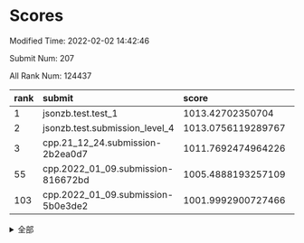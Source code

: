 # Scores

Modified Time: 2022-02-02 14:42:46

Submit Num: 207

All Rank Num: 124437

| rank |               submit               |       score        |       sigma        | pk_num |
| :--- | :--------------------------------- | :----------------- | :----------------- | :----- |
| 1    | jsonzb.test.test_1                 | 1013.42702350704   | 0.8531922814716838 | 2404   |
| 2    | jsonzb.test.submission_level_4     | 1013.0756119289767 | 0.8296825759002653 | 2403   |
| 3    | cpp.21_12_24.submission-2b2ea0d7   | 1011.7692474964226 | 0.7783130814124658 | 2410   |
| 55   | cpp.2022_01_09.submission-816672bd | 1005.4888193257109 | 0.7167076464418269 | 2407   |
| 103  | cpp.2022_01_09.submission-5b0e3de2 | 1001.9992900727466 | 0.7111978104937463 | 2402   |


<details>
<summary>全部</summary>

| rank |                 submit                 |       score        |       sigma        | pk_num |
| :--- | :------------------------------------- | :----------------- | :----------------- | :----- |
| 1    | jsonzb.test.test_1                     | 1013.42702350704   | 0.8531922814716838 | 2404   |
| 2    | jsonzb.test.submission_level_4         | 1013.0756119289767 | 0.8296825759002653 | 2403   |
| 3    | cpp.21_12_24.submission-2b2ea0d7       | 1011.7692474964226 | 0.7783130814124658 | 2410   |
| 4    | gobigger.level_3.submission_level_3_27 | 1011.6715333514329 | 0.7635632813947225 | 2411   |
| 5    | gobigger.level_3.submission_level_3_40 | 1011.2546015163737 | 0.7633468520711956 | 2403   |
| 6    | gobigger.level_3.submission_level_3_32 | 1011.2121372693001 | 0.7533852340805661 | 2402   |
| 7    | gobigger.level_3.submission_level_3_16 | 1011.1541901151103 | 0.7615042238781362 | 2403   |
| 8    | gobigger.level_3.submission_level_3_22 | 1011.0878580228198 | 0.767027702714258  | 2404   |
| 9    | gobigger.level_3.submission_level_3_24 | 1010.8974668150628 | 0.7659461701670142 | 2412   |
| 10   | gobigger.level_3.submission_level_3_5  | 1010.8942706813432 | 0.7676109306439347 | 2402   |
| 11   | gobigger.level_3.submission_level_3_17 | 1010.6540056024238 | 0.7419022516837596 | 2407   |
| 12   | gobigger.level_3.submission_level_3_35 | 1010.6271196073327 | 0.7698696693216099 | 2408   |
| 13   | gobigger.level_3.submission_level_3_23 | 1010.5971051063834 | 0.7566715203596387 | 2405   |
| 14   | gobigger.level_3.submission_level_3_28 | 1010.5336994055382 | 0.7657477540053235 | 2404   |
| 15   | gobigger.level_3.submission_level_3_2  | 1010.5035051718925 | 0.7625854629534273 | 2400   |
| 16   | gobigger.level_3.submission_level_3_26 | 1010.4183748207016 | 0.7583793938580097 | 2403   |
| 17   | gobigger.level_3.submission_level_3_8  | 1010.3919539248335 | 0.7688245550337005 | 2408   |
| 18   | gobigger.level_3.submission_level_3_19 | 1010.3802673195851 | 0.7612682923067481 | 2402   |
| 19   | gobigger.level_3.submission_level_3_0  | 1010.3520803989833 | 0.7537895967882567 | 2410   |
| 20   | gobigger.level_3.submission_level_3_34 | 1010.2689732697643 | 0.7871975004530335 | 2404   |
| 21   | gobigger.level_3.submission_level_3_7  | 1010.2510375284261 | 0.7620245036389153 | 2402   |
| 22   | gobigger.level_3.submission_level_3_13 | 1010.1740892959059 | 0.7489434618989491 | 2402   |
| 23   | gobigger.level_3.submission_level_3_29 | 1010.0911189445574 | 0.7662598613940939 | 2407   |
| 24   | gobigger.level_3.submission_level_3_9  | 1010.048358595036  | 0.7627465399442178 | 2409   |
| 25   | gobigger.level_3.submission_level_3_31 | 1010.0227277600954 | 0.761117203539254  | 2406   |
| 26   | gobigger.level_3.submission_level_3_33 | 1010.022311765333  | 0.7583304847401998 | 2409   |
| 27   | gobigger.level_3.submission_level_3_11 | 1009.9748667767432 | 0.7431153205608719 | 2406   |
| 28   | gobigger.level_3.submission_level_3_44 | 1009.9359942683159 | 0.7456979358378352 | 2407   |
| 29   | gobigger.level_3.submission_level_3_49 | 1009.92696633207   | 0.7773109453890642 | 2405   |
| 30   | gobigger.level_3.submission_level_3_30 | 1009.8619814942188 | 0.7429575350090071 | 2407   |
| 31   | gobigger.level_3.submission_level_3_10 | 1009.8342944486086 | 0.740200865215937  | 2409   |
| 32   | gobigger.level_3.submission_level_3_39 | 1009.8175026022798 | 0.7213974689506554 | 2402   |
| 33   | gobigger.level_3.submission_level_3_3  | 1009.7815768736622 | 0.7399694019951188 | 2404   |
| 34   | gobigger.level_3.submission_level_3_43 | 1009.6629224111805 | 0.7780835565293447 | 2405   |
| 35   | gobigger.level_3.submission_level_3_36 | 1009.648572128259  | 0.7574690426482311 | 2400   |
| 36   | gobigger.level_3.submission_level_3_20 | 1009.5294291643748 | 0.730181272840743  | 2403   |
| 37   | gobigger.level_3.submission_level_3_14 | 1009.522647606102  | 0.7549710454742377 | 2408   |
| 38   | gobigger.level_3.submission_level_3_1  | 1009.4863792405527 | 0.7453763213887564 | 2406   |
| 39   | gobigger.level_3.submission_level_3_46 | 1009.4724367276752 | 0.7675528248590469 | 2411   |
| 40   | gobigger.level_3.submission_level_3_15 | 1009.4082780632962 | 0.7522866352146563 | 2403   |
| 41   | gobigger.level_3.submission_level_3_37 | 1009.4025536773406 | 0.7580075862236104 | 2403   |
| 42   | gobigger.level_3.submission_level_3_25 | 1009.3961227759793 | 0.7636241015296695 | 2409   |
| 43   | gobigger.level_3.submission_level_3_47 | 1009.3240583754156 | 0.7406721476696708 | 2408   |
| 44   | gobigger.level_3.submission_level_3_41 | 1009.2905599097877 | 0.7566831733409843 | 2405   |
| 45   | gobigger.level_3.submission_level_3_18 | 1009.1828953855371 | 0.7615053449712463 | 2401   |
| 46   | gobigger.level_3.submission_level_3_4  | 1009.1563969126739 | 0.7433696477161791 | 2402   |
| 47   | gobigger.level_3.submission_level_3_6  | 1009.0606021953255 | 0.7641382979652119 | 2407   |
| 48   | gobigger.level_3.submission_level_3_48 | 1009.0542691859473 | 0.7407623351386233 | 2410   |
| 49   | gobigger.level_3.submission_level_3_38 | 1008.7713305765848 | 0.7454733057388004 | 2404   |
| 50   | gobigger.level_3.submission_level_3_45 | 1008.7466096937635 | 0.7479681932502873 | 2408   |
| 51   | gobigger.level_3.submission_level_3_42 | 1008.7159264038588 | 0.7515632780015035 | 2406   |
| 52   | gobigger.level_3.submission_level_3_21 | 1008.214407399096  | 0.7347511477730816 | 2403   |
| 53   | gobigger.level_3.submission_level_3_12 | 1007.6303234765102 | 0.737164726952521  | 2396   |
| 54   | gobigger.level_1.submission_level_1_36 | 1006.5067260098327 | 0.7218591513396355 | 2404   |
| 55   | cpp.2022_01_09.submission-816672bd     | 1005.4888193257109 | 0.7167076464418269 | 2407   |
| 56   | gobigger.level_1.submission_level_1_10 | 1004.9521055928299 | 0.7228427953448591 | 2399   |
| 57   | gobigger.level_1.submission_level_1_23 | 1004.543608445749  | 0.7138616556958889 | 2401   |
| 58   | gobigger.level_1.submission_level_1_27 | 1004.5118139978954 | 0.7187375987272181 | 2403   |
| 59   | gobigger.level_1.submission_level_1_44 | 1004.3181778604815 | 0.726015300322877  | 2404   |
| 60   | gobigger.level_1.submission_level_1_16 | 1004.3049964207099 | 0.7232995018483622 | 2400   |
| 61   | gobigger.level_1.submission_level_1_38 | 1004.2951322488644 | 0.7125166495389785 | 2402   |
| 62   | gobigger.level_1.submission_level_1_31 | 1004.220360763108  | 0.7153999496099466 | 2405   |
| 63   | gobigger.level_1.submission_level_1_18 | 1004.2023621153637 | 0.7165301466874141 | 2407   |
| 64   | gobigger.level_1.submission_level_1_19 | 1004.1981693525108 | 0.7288829663759578 | 2405   |
| 65   | gobigger.level_1.submission_level_1_28 | 1004.1656821788337 | 0.7158346282511197 | 2401   |
| 66   | gobigger.level_1.submission_level_1_37 | 1004.1219681827752 | 0.7336446942377443 | 2406   |
| 67   | gobigger.level_1.submission_level_1_12 | 1003.9813751638329 | 0.7233528154869914 | 2406   |
| 68   | gobigger.level_1.submission_level_1_25 | 1003.9582846562882 | 0.7258960966054772 | 2406   |
| 69   | gobigger.level_1.submission_level_1_43 | 1003.9079729384946 | 0.7087278212102464 | 2401   |
| 70   | gobigger.level_1.submission_level_1_20 | 1003.887460754937  | 0.7136299108956506 | 2408   |
| 71   | gobigger.level_1.submission_level_1_22 | 1003.8511320396963 | 0.7239063703381153 | 2407   |
| 72   | gobigger.level_1.submission_level_1_0  | 1003.8113291010366 | 0.7191835387586719 | 2405   |
| 73   | gobigger.level_1.submission_level_1_13 | 1003.7753818587304 | 0.7317673122401922 | 2403   |
| 74   | gobigger.level_1.submission_level_1_26 | 1003.7577198729638 | 0.7244568201086171 | 2402   |
| 75   | gobigger.level_1.submission_level_1_40 | 1003.7238204543411 | 0.7298635650569085 | 2407   |
| 76   | gobigger.level_1.submission_level_1_46 | 1003.5709384559422 | 0.7155888588839264 | 2406   |
| 77   | gobigger.level_1.submission_level_1_17 | 1003.5160257774891 | 0.7163638872558505 | 2405   |
| 78   | gobigger.level_1.submission_level_1_42 | 1003.4763427092583 | 0.7140302317889304 | 2410   |
| 79   | gobigger.level_1.submission_level_1_49 | 1003.4556815837421 | 0.7319369213264716 | 2402   |
| 80   | gobigger.level_1.submission_level_1_30 | 1003.3909762599727 | 0.7064268383911981 | 2398   |
| 81   | gobigger.level_1.submission_level_1_39 | 1003.3897169366234 | 0.7234834573346781 | 2405   |
| 82   | gobigger.level_1.submission_level_1_48 | 1003.3727367256487 | 0.7202198096414095 | 2405   |
| 83   | gobigger.level_1.submission_level_1_5  | 1003.3560051155451 | 0.7066772441060369 | 2404   |
| 84   | gobigger.level_1.submission_level_1_14 | 1003.3384928272077 | 0.7234491313591022 | 2406   |
| 85   | gobigger.level_1.submission_level_1_21 | 1003.3209885552349 | 0.7165862001798665 | 2403   |
| 86   | gobigger.level_1.submission_level_1_15 | 1003.2978807512885 | 0.7156873474839593 | 2406   |
| 87   | gobigger.level_1.submission_level_1_41 | 1003.1220401000869 | 0.72039606980932   | 2399   |
| 88   | gobigger.level_1.submission_level_1_24 | 1003.1003339248389 | 0.7183331463856644 | 2403   |
| 89   | gobigger.level_1.submission_level_1_4  | 1003.0689041607762 | 0.7340474359455909 | 2405   |
| 90   | gobigger.level_1.submission_level_1_2  | 1002.9202334281764 | 0.7241491606458463 | 2407   |
| 91   | gobigger.level_1.submission_level_1_1  | 1002.761917934639  | 0.7091522550762009 | 2407   |
| 92   | gobigger.level_1.submission_level_1_32 | 1002.7127288769243 | 0.7247467619424305 | 2403   |
| 93   | gobigger.level_1.submission_level_1_34 | 1002.6750028812612 | 0.714734076983925  | 2401   |
| 94   | gobigger.level_1.submission_level_1_35 | 1002.6713989020149 | 0.7142282659390654 | 2406   |
| 95   | gobigger.level_1.submission_level_1_8  | 1002.5099442381247 | 0.7081561169667536 | 2404   |
| 96   | gobigger.level_1.submission_level_1_3  | 1002.5077646192075 | 0.7090934410361682 | 2407   |
| 97   | gobigger.level_1.submission_level_1_7  | 1002.4972190970851 | 0.7108352296574237 | 2407   |
| 98   | gobigger.level_1.submission_level_1_11 | 1002.2977677574096 | 0.7096794348765179 | 2401   |
| 99   | gobigger.level_1.submission_level_1_9  | 1002.241050198317  | 0.7214488760988054 | 2405   |
| 100  | gobigger.level_1.submission_level_1_29 | 1002.2047417444661 | 0.7128727502691173 | 2404   |
| 101  | gobigger.level_1.submission_level_1_47 | 1002.1196744448849 | 0.7232565910981129 | 2406   |
| 102  | gobigger.level_1.submission_level_1_6  | 1002.1071799686537 | 0.7139879474766485 | 2406   |
| 103  | cpp.2022_01_09.submission-5b0e3de2     | 1001.9992900727466 | 0.7111978104937463 | 2402   |
| 104  | gobigger.level_1.submission_level_1_45 | 1001.9264991036666 | 0.7047883765484453 | 2405   |
| 105  | gobigger.level_1.submission_level_1_33 | 1001.8696308446309 | 0.7236847672545297 | 2408   |
| 106  | gobigger.random.submission_random_9    | 997.3164785507711  | 0.6949516457468592 | 2404   |
| 107  | gobigger.random.submission_random_24   | 997.1486246431706  | 0.7082307135200561 | 2400   |
| 108  | gobigger.random.submission_random_32   | 996.8979068007728  | 0.71237463976555   | 2403   |
| 109  | gobigger.random.submission_random_22   | 996.8056860080078  | 0.7022447715933676 | 2403   |
| 110  | gobigger.random.submission_random_46   | 996.5811447143163  | 0.7187421162184913 | 2409   |
| 111  | gobigger.random.submission_random_5    | 996.5811188396259  | 0.7154073298461222 | 2407   |
| 112  | gobigger.random.submission_random_23   | 996.4980842461877  | 0.7197490913132187 | 2404   |
| 113  | gobigger.random.submission_random_1    | 996.4728699587372  | 0.7097000917698867 | 2403   |
| 114  | gobigger.random.submission_random_45   | 996.3337232343383  | 0.7085528785365305 | 2407   |
| 115  | gobigger.random.submission_random_44   | 996.2833975631709  | 0.7082769714489467 | 2400   |
| 116  | gobigger.random.submission_random_12   | 996.2454357095663  | 0.7204128857469758 | 2403   |
| 117  | gobigger.random.submission_random_6    | 996.1810880091253  | 0.7129360094432456 | 2404   |
| 118  | gobigger.random.submission_random_47   | 996.1701861206417  | 0.699508400341254  | 2405   |
| 119  | gobigger.random.submission_random_2    | 996.158584971617   | 0.7158178417034509 | 2405   |
| 120  | gobigger.random.submission_random_8    | 996.1562866577517  | 0.7146407899412085 | 2399   |
| 121  | gobigger.random.submission_random_48   | 996.1552103430092  | 0.7025649172054624 | 2404   |
| 122  | gobigger.random.submission_random_19   | 996.1354685856968  | 0.7091353053036442 | 2404   |
| 123  | gobigger.random.submission_random_30   | 996.0530665248298  | 0.717281752216904  | 2408   |
| 124  | gobigger.random.submission_random_26   | 996.0121435562507  | 0.7131333239885812 | 2403   |
| 125  | gobigger.random.submission_random_27   | 996.0023937739636  | 0.7047457879954409 | 2408   |
| 126  | gobigger.random.submission_random_36   | 995.9644701458789  | 0.7115654038311677 | 2402   |
| 127  | gobigger.random.submission_random_11   | 995.9025421997416  | 0.7002037806392192 | 2407   |
| 128  | gobigger.random.submission_random_31   | 995.8695247619743  | 0.7209455290025234 | 2405   |
| 129  | gobigger.random.submission_random_34   | 995.8663151516347  | 0.7166477945752128 | 2408   |
| 130  | gobigger.random.submission_random_4    | 995.8621750106284  | 0.7370757445294635 | 2400   |
| 131  | gobigger.random.submission_random_15   | 995.8236150281198  | 0.7197968505032679 | 2405   |
| 132  | gobigger.random.submission_random_40   | 995.8175704521901  | 0.7143449706611141 | 2406   |
| 133  | gobigger.random.submission_random_29   | 995.7916313448663  | 0.7158482071063574 | 2405   |
| 134  | gobigger.random.submission_random_13   | 995.66490325357    | 0.707574863077891  | 2406   |
| 135  | gobigger.random.submission_random_39   | 995.6600638181342  | 0.7055518882166707 | 2407   |
| 136  | gobigger.random.submission_random_21   | 995.6571725805709  | 0.7146882365138325 | 2406   |
| 137  | gobigger.random.submission_random_28   | 995.6541386375054  | 0.700450889540775  | 2405   |
| 138  | gobigger.random.submission_random_35   | 995.6192596483528  | 0.714398607309804  | 2401   |
| 139  | gobigger.random.submission_random_49   | 995.5284139682838  | 0.7074487141129513 | 2405   |
| 140  | gobigger.random.submission_random_42   | 995.4673200742923  | 0.7345437726923053 | 2409   |
| 141  | gobigger.random.submission_random_41   | 995.4122616049501  | 0.7005223855143604 | 2406   |
| 142  | gobigger.random.submission_random_0    | 995.238443314068   | 0.7188241782224432 | 2402   |
| 143  | gobigger.random.submission_random_25   | 995.2067100899945  | 0.7103208775218081 | 2404   |
| 144  | gobigger.random.submission_random_16   | 995.1720204389154  | 0.7218249085597287 | 2404   |
| 145  | gobigger.random.submission_random_3    | 995.1364872920115  | 0.7276646751771602 | 2407   |
| 146  | gobigger.random.submission_random_14   | 995.019384455549   | 0.7073459927487579 | 2406   |
| 147  | gobigger.random.submission_random_17   | 994.9935632924734  | 0.7199994495792735 | 2404   |
| 148  | gobigger.random.submission_random_37   | 994.9745185768079  | 0.7085059450086947 | 2413   |
| 149  | gobigger.random.submission_random_10   | 994.8914939103649  | 0.7095291814069034 | 2400   |
| 150  | gobigger.random.submission_random_20   | 994.8672201625964  | 0.7208883374998295 | 2406   |
| 151  | gobigger.random.submission_random_18   | 994.7250164321916  | 0.7105528187804002 | 2399   |
| 152  | gobigger.random.submission_random_33   | 994.5869763814667  | 0.7164036490782489 | 2408   |
| 153  | gobigger.random.submission_random_43   | 994.4463975107536  | 0.7156415108617005 | 2400   |
| 154  | gobigger.random.submission_random_7    | 994.0975190409803  | 0.7230003152860142 | 2403   |
| 155  | gobigger.random.submission_random_38   | 993.9006095238105  | 0.7167118314325979 | 2406   |
| 156  | gobigger.level_2.submission_level_2_20 | 993.7084508998968  | 0.7285371904088819 | 2406   |
| 157  | gobigger.level_2.submission_level_2_16 | 993.4013627794304  | 0.729975496172944  | 2401   |
| 158  | gobigger.level_2.submission_level_2_6  | 993.2672781653504  | 0.7293687805732169 | 2403   |
| 159  | gobigger.level_2.submission_level_2_1  | 993.2458171718599  | 0.7246609216423952 | 2403   |
| 160  | gobigger.level_2.submission_level_2_40 | 993.2359102472551  | 0.7222562191926567 | 2404   |
| 161  | gobigger.level_2.submission_level_2_0  | 993.186795255474   | 0.7480347710767807 | 2403   |
| 162  | gobigger.level_2.submission_level_2_21 | 993.1317205139542  | 0.7238706895455329 | 2404   |
| 163  | gobigger.level_2.submission_level_2_2  | 993.0991929144847  | 0.7388292662195693 | 2408   |
| 164  | gobigger.level_2.submission_level_2_24 | 993.0296530758502  | 0.7335072131288006 | 2403   |
| 165  | gobigger.level_2.submission_level_2_36 | 992.8477159558643  | 0.723289433096773  | 2404   |
| 166  | gobigger.level_2.submission_level_2_15 | 992.6789805048404  | 0.7371587518020937 | 2401   |
| 167  | gobigger.level_2.submission_level_2_39 | 992.6783676872428  | 0.7398283053509054 | 2403   |
| 168  | gobigger.level_2.submission_level_2_41 | 992.6762044814941  | 0.735654002467325  | 2402   |
| 169  | gobigger.level_2.submission_level_2_48 | 992.5799583732586  | 0.7333532382008612 | 2404   |
| 170  | gobigger.level_2.submission_level_2_27 | 992.5642676413215  | 0.7423650049308123 | 2409   |
| 171  | gobigger.level_2.submission_level_2_43 | 992.563981627746   | 0.7497085311062078 | 2407   |
| 172  | gobigger.level_2.submission_level_2_23 | 992.5422507040571  | 0.7457599488427799 | 2405   |
| 173  | gobigger.level_2.submission_level_2_11 | 992.5292044074671  | 0.7404497567392107 | 2406   |
| 174  | gobigger.level_2.submission_level_2_38 | 992.4606343724433  | 0.7491817434761423 | 2409   |
| 175  | gobigger.level_2.submission_level_2_46 | 992.2900183587816  | 0.7288301938738565 | 2406   |
| 176  | gobigger.level_2.submission_level_2_30 | 992.195542004821   | 0.7378883492635891 | 2405   |
| 177  | gobigger.level_2.submission_level_2_31 | 992.1908495339629  | 0.736505208993841  | 2406   |
| 178  | gobigger.level_2.submission_level_2_34 | 992.1302107609381  | 0.745479584371361  | 2408   |
| 179  | gobigger.level_2.submission_level_2_28 | 992.0897428760361  | 0.7516974643052847 | 2404   |
| 180  | gobigger.level_2.submission_level_2_7  | 992.0541625774723  | 0.7553589806813142 | 2406   |
| 181  | gobigger.level_2.submission_level_2_10 | 992.0397764298134  | 0.7640922518752064 | 2400   |
| 182  | gobigger.level_2.submission_level_2_13 | 991.9835310544019  | 0.7521470356434151 | 2405   |
| 183  | gobigger.level_2.submission_level_2_29 | 991.972622163566   | 0.75882529678668   | 2402   |
| 184  | gobigger.level_2.submission_level_2_35 | 991.9725077131038  | 0.7273673991765223 | 2406   |
| 185  | gobigger.level_2.submission_level_2_4  | 991.9170971675392  | 0.7568215119619607 | 2408   |
| 186  | gobigger.level_2.submission_level_2_12 | 991.8908723443953  | 0.7499600267374861 | 2403   |
| 187  | gobigger.level_2.submission_level_2_3  | 991.7841900405389  | 0.7356302185040108 | 2405   |
| 188  | gobigger.level_2.submission_level_2_5  | 991.7177893081921  | 0.7515465008435929 | 2403   |
| 189  | gobigger.level_2.submission_level_2_19 | 991.6916829186989  | 0.7282293964968041 | 2404   |
| 190  | gobigger.level_2.submission_level_2_26 | 991.681257154171   | 0.7443582672917883 | 2407   |
| 191  | gobigger.level_2.submission_level_2_14 | 991.6410007443642  | 0.7448607478601074 | 2398   |
| 192  | gobigger.level_2.submission_level_2_17 | 991.5571191439902  | 0.7371260874642872 | 2404   |
| 193  | gobigger.level_2.submission_level_2_33 | 991.5486390005912  | 0.7375154171253062 | 2401   |
| 194  | gobigger.level_2.submission_level_2_8  | 991.5468455605111  | 0.7537893320227114 | 2404   |
| 195  | gobigger.level_2.submission_level_2_45 | 991.5198277678618  | 0.7398301708098691 | 2405   |
| 196  | gobigger.level_2.submission_level_2_49 | 991.5004953732121  | 0.7590883390794833 | 2405   |
| 197  | gobigger.level_2.submission_level_2_44 | 991.3584294533985  | 0.747396698205417  | 2400   |
| 198  | gobigger.level_2.submission_level_2_9  | 991.1107557879708  | 0.7517287580685952 | 2404   |
| 199  | gobigger.level_2.submission_level_2_37 | 991.0732050702409  | 0.7484391944714918 | 2401   |
| 200  | gobigger.level_2.submission_level_2_42 | 990.9560115307759  | 0.7374182839465612 | 2406   |
| 201  | gobigger.level_2.submission_level_2_18 | 990.8818796850668  | 0.7642469966355396 | 2399   |
| 202  | gobigger.level_2.submission_level_2_22 | 990.8814243925361  | 0.7519216578486798 | 2405   |
| 203  | gobigger.level_2.submission_level_2_25 | 990.8594555514798  | 0.7549381788771657 | 2408   |
| 204  | gobigger.level_2.submission_level_2_47 | 990.6097349814981  | 0.7744403951189865 | 2410   |
| 205  | gobigger.level_2.submission_level_2_32 | 990.2100738444982  | 0.7620142904085692 | 2402   |
| 206  | gobigger.none.submission_none_0        | 976.8193975223593  | 1.414333254839921  | 2401   |
| 207  | gobigger.none.submission_none_1        | 976.6573567444055  | 1.3302365336917328 | 2404   |

</details>